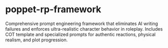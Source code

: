 # poppet-rp-framework
Comprehensive prompt engineering framework that eliminates AI writing failures and enforces ultra-realistic character behavior in roleplay. Includes COT template and specialized prompts for authentic reactions, physical realism, and plot progression.
